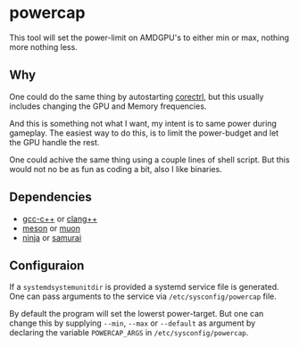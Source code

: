 # powercap

This tool will set the power-limit on AMDGPU's to either min or max,
nothing more nothing less.

## Why

One could do the same thing by autostarting [corectrl](https://gitlab.com/corectrl/corectrl.git),
but this usually includes changing the GPU and Memory frequencies.

And this is something not what I want, my intent is to same power
during gameplay. The easiest way to do this, is to limit the power-budget
and let the GPU handle the rest.

One could achive the same thing using a couple lines of shell script.
But this would not no be as fun as coding a bit, also I like binaries.

## Dependencies

* [gcc-c++](https://gcc.gnu.org/) or [clang++](https://clang.llvm.org/)
* [meson](https://mesonbuild.com/) or [muon](https://muon.build/)
* [ninja](https://ninja-build.org/) or [samurai](https://github.com/michaelforney/samurai/)

## Configuraion

If a `systemdsystemunitdir` is provided a systemd service file is generated.
One can pass arguments to the service via `/etc/sysconfig/powercap` file.

By default the program will set the lowerst power-target. But one can change
this by supplying `--min`, `--max` or `--default` as argument by declaring
the variable `POWERCAP_ARGS` in `/etc/sysconfig/powercap`.

